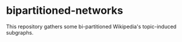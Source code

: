 # bipartitioned-networks
This repository gathers some bi-partitioned Wikipedia's topic-induced subgraphs.
